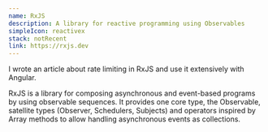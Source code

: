 ```yaml
---
name: RxJS
description: A library for reactive programming using Observables
simpleIcon: reactivex
stack: notRecent
link: https://rxjs.dev
---
```


I wrote an article about rate limiting in RxJS and use it extensively with Angular.

RxJS is a library for composing asynchronous and event-based programs by using observable sequences. It provides one core type, the Observable, satellite types (Observer, Schedulers, Subjects) and operators inspired by Array methods to allow handling asynchronous events as collections.
